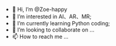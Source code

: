 - 👋 Hi, I’m @Zoe-happy
- 👀 I’m interested in AI、AR、MR;
- 🌱 I’m currently learning Python coding;
- 💞️ I’m looking to collaborate on ...
- 📫 How to reach me ...

<!---
Zoe-happy/Zoe-happy is a ✨ special ✨ repository because its `README.md` (this file) appears on your GitHub profile.
You can click the Preview link to take a look at your changes.
--->
